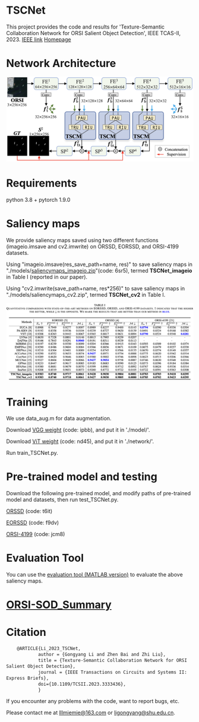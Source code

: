 # TSCNet
This project provides the code and results for 'Texture-Semantic Collaboration Network for ORSI Salient Object Detection', IEEE TCAS-II, 2023. [IEEE link](https://ieeexplore.ieee.org/document/10319772) [Homepage](https://mathlee.github.io/)

 
# Network Architecture
   <div align=center>
   <img src="https://github.com/MathLee/TSCNet/blob/main/images/TSCNet.png">
   </div>
   
   
# Requirements
   python 3.8 + pytorch 1.9.0
   

# Saliency maps
   We provide saliency maps saved using two different functions (imageio.imsave and cv2.imwrite) on ORSSD, EORSSD, and ORSI-4199 datasets.
   
   Using "imageio.imsave(res_save_path+name, res)" to save saliency maps in "./models/[saliencymaps_imageio.zip](https://pan.baidu.com/s/1ytlnUknWbJFpC1hFQDniAg)"(code: 6sr5), termed **TSCNet_imageio** in Table I (reported in our paper).
   
   Using "cv2.imwrite(save_path+name, res*256)" to save saliency maps in "./models/saliencymaps_cv2.zip", termed **TSCNet_cv2** in Table I.

      
   ![Image](https://github.com/MathLee/TSCNet/blob/main/images/table.png)
   
# Training

We use data_aug.m for data augmentation.

Download [VGG weight](https://pan.baidu.com/s/10IrazQ8KuxTOx9YJJHi8mg) (code: ipbb), and put it in './model/'.

Download [ViT weight](https://pan.baidu.com/s/1RARIt0EHSOLbng7vEulLLA) (code: nd45), and put it in './network/'.

Run train_TSCNet.py.


# Pre-trained model and testing
Download the following pre-trained model, and modify paths of pre-trained model and datasets, then run test_TSCNet.py.

[ORSSD](https://pan.baidu.com/s/1-KD5Ti2W2wgGIAZPFnWp3g) (code: t6it)

[EORSSD](https://pan.baidu.com/s/1JK8LmCWiFD9E-UxNNJM7ew) (code: f9dv)

[ORSI-4199](https://pan.baidu.com/s/1qpmqL6aZRTP6RTPPhMgV0w) (code: jcm8)

   
# Evaluation Tool
   You can use the [evaluation tool (MATLAB version)](https://github.com/MathLee/MatlabEvaluationTools) to evaluate the above saliency maps.


# [ORSI-SOD_Summary](https://github.com/MathLee/ORSI-SOD_Summary)
   
# Citation
        @ARTICLE{Li_2023_TSCNet,
                author = {Gongyang Li and Zhen Bai and Zhi Liu},
                title = {Texture-Semantic Collaboration Network for ORSI Salient Object Detection},
                journal = {IEEE Transactions on Circuits and Systems II: Express Briefs},
                doi={10.1109/TCSII.2023.3333436},
                }
                
                
If you encounter any problems with the code, want to report bugs, etc.

Please contact me at lllmiemie@163.com or ligongyang@shu.edu.cn.
